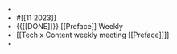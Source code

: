 - 
- #[[11 2023]]
- {{[[DONE]]}}  [[Preface]] Weekly
- [[Tech x Content weekly meeting [[Preface]]]]
- 
